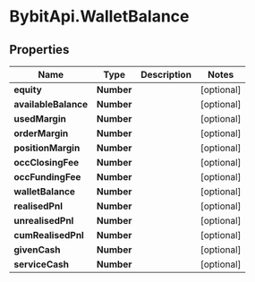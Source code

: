 # BybitApi.WalletBalance

## Properties
Name | Type | Description | Notes
------------ | ------------- | ------------- | -------------
**equity** | **Number** |  | [optional] 
**availableBalance** | **Number** |  | [optional] 
**usedMargin** | **Number** |  | [optional] 
**orderMargin** | **Number** |  | [optional] 
**positionMargin** | **Number** |  | [optional] 
**occClosingFee** | **Number** |  | [optional] 
**occFundingFee** | **Number** |  | [optional] 
**walletBalance** | **Number** |  | [optional] 
**realisedPnl** | **Number** |  | [optional] 
**unrealisedPnl** | **Number** |  | [optional] 
**cumRealisedPnl** | **Number** |  | [optional] 
**givenCash** | **Number** |  | [optional] 
**serviceCash** | **Number** |  | [optional] 


